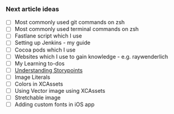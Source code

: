 ### Next article ideas

- [ ] Most commonly used git commands on zsh
- [ ] Most commonly used terminal commands on zsh
- [ ] Fastlane script which I use
- [ ] Setting up Jenkins - my guide
- [ ] Cocoa pods which I use
- [ ] Websites which I use to gain knowledge - e.g. raywenderlich
- [ ] My Learning to-dos
- [ ] [Understanding Storypoints](https://www.youtube.com/watch?v=VsSaolMtkKU)
- [ ] Image Literals
- [ ] Colors in XCAssets
- [ ] Using Vector image using XCAssets
- [ ] Stretchable image
- [ ] Adding custom fonts in iOS app